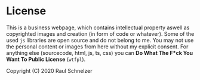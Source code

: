 # License

This is a business webpage, which contains intellectual property aswell as copyrighted images and creation (in form of code or whatever). Some of the used `js` libraries are open source and do not belong to me. You may not use the personal content or images from here without my explicit consent. For anything else (sourcecode, html, js, ts, css) you can **Do What The F*ck You Want To Public License** (`wtfpl`).

Copyright (C) 2020 Raul Schnelzer
